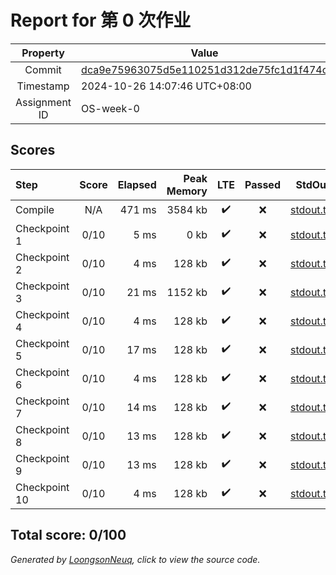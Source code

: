 # Report for 第 0 次作业

| Property | Value |
|:--------:|-------|
| Commit | [dca9e75963075d5e110251d312de75fc1d1f474c](https://github.com/Loongson-neuq/0-Vincent-ice/tree/dca9e75963075d5e110251d312de75fc1d1f474c) |
| Timestamp | 2024-10-26 14:07:46 UTC+08:00 |
| Assignment ID | OS-week-0 |
## Scores
| Step | Score | Elapsed | Peak Memory | LTE | Passed | StdOut | StdErr |
|:-----|:-----:|--------:|------------:|:---:|:------:|:------:|:------:|
| Compile | N/A | 471 ms | 3584 kb | ✔️ | ❌ | [stdout.txt](Compile/stdout.txt) | [stderr.txt](Compile/stderr.txt) |
| Checkpoint 1 | 0/10 | 5 ms | 0 kb | ✔️ | ❌ | [stdout.txt](Checkpoint%201/stdout.txt) | [stderr.txt](Checkpoint%201/stderr.txt) |
| Checkpoint 2 | 0/10 | 4 ms | 128 kb | ✔️ | ❌ | [stdout.txt](Checkpoint%202/stdout.txt) | [stderr.txt](Checkpoint%202/stderr.txt) |
| Checkpoint 3 | 0/10 | 21 ms | 1152 kb | ✔️ | ❌ | [stdout.txt](Checkpoint%203/stdout.txt) | [stderr.txt](Checkpoint%203/stderr.txt) |
| Checkpoint 4 | 0/10 | 4 ms | 128 kb | ✔️ | ❌ | [stdout.txt](Checkpoint%204/stdout.txt) | [stderr.txt](Checkpoint%204/stderr.txt) |
| Checkpoint 5 | 0/10 | 17 ms | 128 kb | ✔️ | ❌ | [stdout.txt](Checkpoint%205/stdout.txt) | [stderr.txt](Checkpoint%205/stderr.txt) |
| Checkpoint 6 | 0/10 | 4 ms | 128 kb | ✔️ | ❌ | [stdout.txt](Checkpoint%206/stdout.txt) | [stderr.txt](Checkpoint%206/stderr.txt) |
| Checkpoint 7 | 0/10 | 14 ms | 128 kb | ✔️ | ❌ | [stdout.txt](Checkpoint%207/stdout.txt) | [stderr.txt](Checkpoint%207/stderr.txt) |
| Checkpoint 8 | 0/10 | 13 ms | 128 kb | ✔️ | ❌ | [stdout.txt](Checkpoint%208/stdout.txt) | [stderr.txt](Checkpoint%208/stderr.txt) |
| Checkpoint 9 | 0/10 | 13 ms | 128 kb | ✔️ | ❌ | [stdout.txt](Checkpoint%209/stdout.txt) | [stderr.txt](Checkpoint%209/stderr.txt) |
| Checkpoint 10 | 0/10 | 4 ms | 128 kb | ✔️ | ❌ | [stdout.txt](Checkpoint%2010/stdout.txt) | [stderr.txt](Checkpoint%2010/stderr.txt) |

Total score: 0/100
-----------
*Generated by [LoongsonNeuq](https://github.com/Loongson-Neuq/LoongsonNeuq), click to view the source code.*
